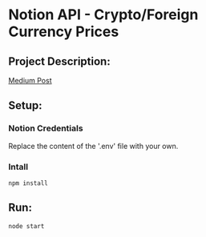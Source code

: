 # Notion API - Crypto/Foreign Currency Prices

## Project Description:
[Medium Post](https://medium.com/@abraaorl/managing-financial-assets-with-notions-api-4945616d64f5)

## Setup:

### Notion Credentials
Replace the content of the '.env' file with your own.

### Intall 

```
npm install
```

## Run:
```
node start
```